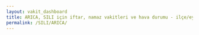 ```yaml
---
layout: vakit_dashboard
title: ARICA, SILI için iftar, namaz vakitleri ve hava durumu - ilçe/eyalet seç
permalink: /SILI/ARICA/
---
```


<script type="text/javascript">
  var GLOBAL_COUNTRY = 'SILI';
  var GLOBAL_CITY = 'ARICA';
  var GLOBAL_STATE = '';
  var lat = 72;
  var lon = 21;
</script>
